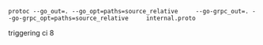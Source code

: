 ```protoc --go_out=. --go_opt=paths=source_relative     --go-grpc_out=. --go-grpc_opt=paths=source_relative     internal.proto```

triggering ci 8